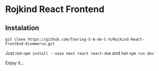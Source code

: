 # Rojkind React Frontend


## Instalation
```
git clone https://github.com/Tooring-S-A-de-C-V/Rojkind-React-FrontEnd-Ecommerce.git
```
Just run `npm install --save next react react-dom` and run `npm run dev`

Enjoy it...